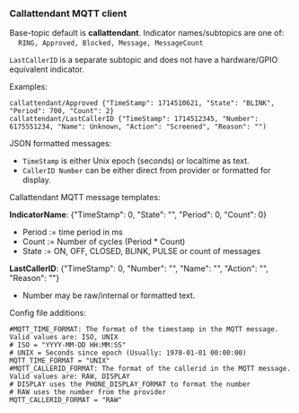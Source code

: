 ### Callattendant MQTT client

Base-topic default is **callattendant**. Indicator names/subtopics are one of:<br>
&nbsp;&nbsp;&nbsp;&nbsp;`RING, Approved, Blocked, Message, MessageCount`

`LastCallerID` is a separate subtopic and does not have a hardware/GPIO equivalent indicator.

Examples:
```
callattendant/Approved {"TimeStamp": 1714510621, "State": "BLINK", "Period": 700, "Count": 2}
callattendant/LastCallerID {"TimeStamp": 1714512345, "Number": 6175551234, "Name": Unknown, "Action": "Screened", "Reason": "")
```
JSON formatted messages:

-    `TimeStamp` is either Unix epoch (seconds) or localtime as text.
-    `CallerID Number` can be either direct from provider or formatted for display.

Callattendant MQTT message templates:

**IndicatorName**: {"TimeStamp": 0, "State": "", "Period": 0, "Count": 0}

- Period := time period in ms
- Count := Number of cycles (Period * Count)
- State := ON, OFF, CLOSED, BLINK, PULSE or count of messages

**LastCallerID**: {"TimeStamp": 0, "Number": "", "Name": "", "Action": "", "Reason": ""} 

- Number may be raw/internal or formatted text.

Config file additions:
```
#MQTT_TIME_FORMAT: The format of the timestamp in the MQTT message. Valid values are: ISO, UNIX
# ISO = "YYYY-MM-DD HH:MM:SS"
# UNIX = Seconds since epoch (Usually: 1970-01-01 00:00:00)
MQTT_TIME_FORMAT = "UNIX"
#MQTT_CALLERID_FORMAT: The format of the callerid in the MQTT message. Valid values are: RAW, DISPLAY
# DISPLAY uses the PHONE_DISPLAY_FORMAT to format the number
# RAW uses the number from the provider
MQTT_CALLERID_FORMAT = "RAW"
```
